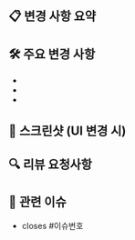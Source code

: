 <!--
## 🧪 테스트 완료 사항
- [ ] 로컬 환경에서 테스트 완료
- [ ] 단위 테스트 추가/수정
- [ ] 통합 테스트 확인
- [ ] 코드 리뷰 요청사항 반영

## 📋 체크리스트
- [ ] 코드가 프로젝트 스타일 가이드를 준수합니다
- [ ] 자체 코드 리뷰를 완료했습니다
- [ ] 변경사항에 대한 테스트를 추가했습니다
- [ ] 새로운 테스트와 기존 테스트가 모두 통과합니다
- [ ] 문서를 업데이트했습니다 (필요한 경우)
- [ ] 종속성 변경사항이 문서화되었습니다
-->
## 📋 변경 사항 요약
<!-- 이 PR에서 변경된 내용을 간단히 설명해주세요 -->

## 🛠️ 주요 변경 사항
<!-- 구체적인 변경 내용을 나열해주세요 -->
- 
- 
- 

## 📸 스크린샷 (UI 변경 시)
<!-- UI 변경사항이 있다면 변경 전후 스크린샷을 첨부해주세요 -->

## 🔍 리뷰 요청사항
<!-- 리뷰어에게 특별히 확인을 요청하고 싶은 부분이 있다면 작성해주세요 -->

## 🔗 관련 이슈
<!-- 관련된 이슈가 있다면 링크를 첨부해주세요 -->
- closes #이슈번호

